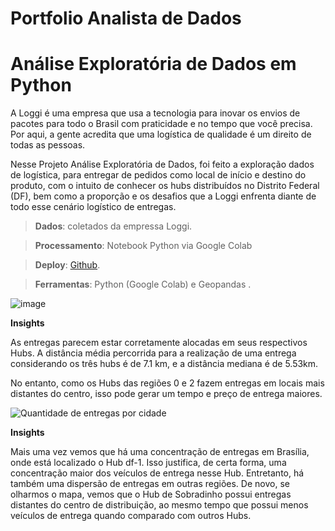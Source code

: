 # Portfolio Analista de Dados

<h1>Análise Exploratória de Dados em Python</h1>

A Loggi é uma empresa que usa a tecnologia para inovar os envios de pacotes para todo o Brasil com praticidade e no tempo que você precisa. Por aqui, a gente acredita que uma logística de qualidade é um direito de todas as pessoas.

Nesse Projeto Análise Exploratória de Dados, foi feito a exploração dados de logística, para entregar de pedidos como local de início e destino do produto, com o intuito de conhecer os hubs distribuídos no Distrito Federal (DF), bem como a proporção e os desafios que a Loggi enfrenta diante de todo esse cenário logístico de entregas.

>**Dados**: coletados da empressa Loggi.

>**Processamento**: Notebook Python via Google Colab

>**Deploy**: [Github](https://github.com/petwillian/Portfolio-Analista-de-Dados/blob/main/Projeto%20An%C3%A1lise%20Explorat%C3%B3ria%20de%20Dados%20em%20Python/Projeto.ipynb).

>**Ferramentas**: Python (Google Colab) e Geopandas .

![image](https://github.com/user-attachments/assets/be9ab01b-130a-4d7a-a02a-f8072215ee30)

**Insights**

As entregas parecem estar corretamente alocadas em seus respectivos Hubs. A distância média percorrida para a realização de uma entrega considerando os três hubs é de 7.1 km, e a distância mediana é de 5.53km.

No entanto, como os Hubs das regiões 0 e 2 fazem entregas em locais mais distantes do centro, isso pode gerar um tempo e preço de entrega maiores.

![Quantidade de entregas por cidade](https://github.com/user-attachments/assets/ebd510f5-841f-4378-85b9-de8d04980f85)

**Insights**

Mais uma vez vemos que há uma concentração de entregas em Brasília, onde está localizado o Hub df-1. Isso justifica, de certa forma, uma concentração maior dos veículos de entrega nesse Hub. Entretanto, há também uma dispersão de entregas em outras regiões. De novo, se olharmos o mapa, vemos que o Hub de Sobradinho possui entregas distantes do centro de distribuição, ao mesmo tempo que possui menos veículos de entrega quando comparado com outros Hubs.



